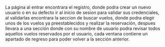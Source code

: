 La página al entrar encontrara el registro, donde podra crear un nuevo usuario o en su defecto ir al inicio de sesion para validar sus credenciales, al validarlas encontrara la seccion de buscar vuelos, donde podra elegir unos de los vuelos ya preestablecidos y realizar la reservación, despues llevara a una sección donde con su nombre de usuario podra revisar todos aquellos vuelos reservados por el usuario, cada ventana contiene un apartado de regreso para poder volver a la sección anterior.
